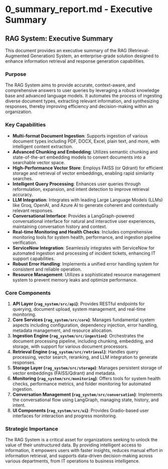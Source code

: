 # 0_summary_report.md - Executive Summary

## RAG System: Executive Summary

This document provides an executive summary of the RAG (Retrieval-Augmented Generation) System, an enterprise-grade solution designed to enhance information retrieval and response generation capabilities.

### Purpose

The RAG System aims to provide accurate, context-aware, and comprehensive answers to user queries by leveraging a robust knowledge base and advanced language models. It automates the process of ingesting diverse document types, extracting relevant information, and synthesizing responses, thereby improving efficiency and decision-making within an organization.

### Key Capabilities

*   **Multi-format Document Ingestion**: Supports ingestion of various document types including PDF, DOCX, Excel, plain text, and more, with intelligent content extraction.
*   **Advanced Chunking and Embedding**: Utilizes semantic chunking and state-of-the-art embedding models to convert documents into a searchable vector space.
*   **High-Performance Vector Store**: Employs FAISS (or Qdrant) for efficient storage and retrieval of vector embeddings, enabling rapid similarity searches.
*   **Intelligent Query Processing**: Enhances user queries through reformulation, expansion, and intent detection to improve retrieval accuracy.
*   **LLM Integration**: Integrates with leading Large Language Models (LLMs) like Groq, OpenAI, and Azure AI to generate coherent and contextually relevant responses.
*   **Conversational Interface**: Provides a LangGraph-powered conversational interface for natural and interactive user experiences, maintaining conversation history and context.
*   **Real-time Monitoring and Health Checks**: Includes comprehensive monitoring tools for system health, performance, and ingestion pipeline verification.
*   **ServiceNow Integration**: Seamlessly integrates with ServiceNow for automated ingestion and processing of incident tickets, enhancing IT support capabilities.
*   **Robust Error Handling**: Implements a unified error handling system for consistent and reliable operation.
*   **Resource Management**: Utilizes a sophisticated resource management system to prevent memory leaks and optimize performance.

### Core Components

1.  **API Layer (`rag_system/src/api`)**: Provides RESTful endpoints for querying, document upload, system management, and real-time monitoring.
2.  **Core Services (`rag_system/src/core`)**: Manages fundamental system aspects including configuration, dependency injection, error handling, metadata management, and resource allocation.
3.  **Ingestion Engine (`rag_system/src/ingestion`)**: Orchestrates the document processing pipeline, including chunking, embedding, and storage, with support for various document processors.
4.  **Retrieval Engine (`rag_system/src/retrieval`)**: Handles query processing, vector search, reranking, and LLM integration to generate responses.
5.  **Storage Layer (`rag_system/src/storage`)**: Manages persistent storage of vector embeddings (FAISS/Qdrant) and metadata.
6.  **Monitoring (`rag_system/src/monitoring`)**: Offers tools for system health checks, performance metrics, and folder monitoring for automated ingestion.
7.  **Conversation Management (`rag_system/src/conversation`)**: Implements the conversational flow using LangGraph, managing state, history, and intent.
8.  **UI Components (`rag_system/src/ui`)**: Provides Gradio-based user interfaces for interaction and progress monitoring.

### Strategic Importance

The RAG System is a critical asset for organizations seeking to unlock the value of their unstructured data. By providing intelligent access to information, it empowers users with faster insights, reduces manual effort in information retrieval, and supports data-driven decision-making across various departments, from IT operations to business intelligence.